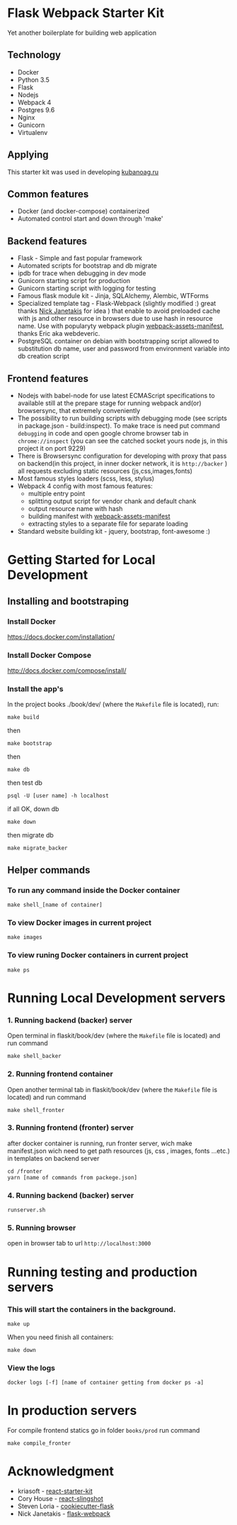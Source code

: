 Flask Webpack Starter Kit
=========================

Yet another boilerplate for building web application 


Technology
----------

* Docker
* Python 3.5
* Flask
* Nodejs
* Webpack 4
* Postgres 9.6
* Nginx
* Gunicorn
* Virtualenv


Applying
--------

This starter kit was used in developing [kubanoag.ru](https://www.kubanoag.ru/)


Common features
----------------

* Docker (and docker-compose) containerized
* Automated control start and down through 'make'

Backend features
----------------

* Flask  - Simple and fast popular framework
* Automated scripts for bootstrap and db migrate
* ipdb for trace when debugging in dev mode
* Gunicorn starting script for production
* Gunicorn starting script with logging for testing
* Famous flask module kit - Jinja, SQLAlchemy, Alembic, WTForms
* Specialized template tag - Flask-Webpack (slightly modified :) great thanks [Nick Janetakis](https://github.com/nickjj) for idea ) that enable to avoid preloaded cache with js and other resource in browsers due to use hash in resource name. Use with popularyty webpack plugin [webpack-assets-manifest](https://github.com/webdeveric/webpack-assets-manifest), thanks Eric aka webdeveric.
* PostgreSQL container on debian with bootstrapping script allowed to substitution db name, user and password from environment variable into db creation script


Frontend features
-----------------

* Nodejs with babel-node for use latest ECMAScript specifications to available still at the prepare stage for running webpack and(or) browsersync, that extremely conveniently
* The possibility to run building scripts with debugging mode (see scripts in package.json - build:inspect). To make trace is need put command ``` debugging ``` in code and open google chrome browser tab in ```chrome://inspect``` (you can see the catched socket yours node js, in this project it on port 9229)
* There is Browsersync configuration for developing with proxy that pass on backend(in this project, in inner docker network, it is ``` http://backer ``` ) all requests excluding static resources (js,css,images,fonts)
* Most famous styles loaders (scss, less, stylus)
* Webpack 4 config with most famous features:
    - multiple entry point
    - splitting output script for vendor chank and default chank
    - output resource name with hash
    - building manifest with [webpack-assets-manifest](https://github.com/webdeveric/webpack-assets-manifest)
    - extracting styles to a separate file for separate loading
* Standard website building kit - jquery, bootstrap, font-awesome :)



Getting Started for Local Development
=====================================


Installing and bootstraping
---------------------------

### Install Docker

https://docs.docker.com/installation/

### Install Docker Compose

http://docs.docker.com/compose/install/

### Install the app's

In the project books ./book/dev/ (where the `Makefile` file is located), run:

```
make build
```

then

```
make bootstrap
```

then

```
make db
```

then test db

```
psql -U [user name] -h localhost
```

if all OK, down db

```
make down
```

then migrate db

```
make migrate_backer
```


Helper commands
---------------

### To run any command inside the Docker container
```
make shell_[name of container]
```


### To view Docker images in current project

```
make images
```

### To view runing Docker containers in current project

```
make ps
```

Running Local Development servers
=================================


### 1. Running backend (backer) server

Open terminal in flaskit/book/dev (where the `Makefile` file is located) and run command

```
make shell_backer
```


### 2. Running frontend container

Open another terminal tab  in flaskit/book/dev (where the `Makefile` file is located) and run command

```
make shell_fronter
```

### 3. Running frontend (fronter) server

after docker container is running, run fronter server, wich make manifest.json wich need to get path resources (js, css , images, fonts ...etc.) in templates on backend server

```
cd /fronter
yarn [name of commands from packege.json]
```

### 4. Running backend (backer) server

```
runserver.sh
```

### 5. Running browser

open in browser tab to url ```http://localhost:3000```



Running testing and production servers
=================================================================


### This will start the containers in the background.

```
make up
```

When you need finish all containers:

```
make down
```

### View the logs

```
docker logs [-f] [name of container getting from docker ps -a]
```

In production servers
=================================================================

For compile frontend statics go in folder ``` books/prod ``` run command

```
make compile_fronter
```


Acknowledgment
==============

* kriasoft - [react-starter-kit](https://github.com/kriasoft/react-starter-kit)
* Cory House - [react-slingshot](https://github.com/coryhouse/react-slingshot)
* Steven Loria - [cookiecutter-flask](https://github.com/sloria/cookiecutter-flask)
* Nick Janetakis - [flask-webpack](https://github.com/nickjj/flask-webpack)